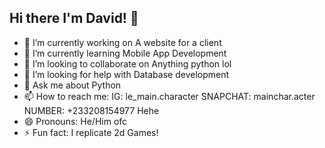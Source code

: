 ## Hi there I'm David! 👋

- 🔭 I’m currently working on A website for a client
- 🌱 I’m currently learning Mobile App Development
- 👯 I’m looking to collaborate on Anything python lol
- 🤔 I’m looking for help with Database development
- 💬 Ask me about Python
- 📫 How to reach me: IG: le_main.character SNAPCHAT: mainchar.acter NUMBER: +233208154977 Hehe
- 😄 Pronouns: He/Him ofc
- ⚡ Fun fact: I replicate 2d Games!


